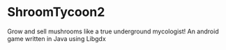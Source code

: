# ShroomTycoon2
Grow and sell mushrooms like a true underground mycologist! An android game written in Java using Libgdx
